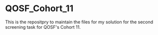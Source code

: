 # QOSF_Cohort_11
This is the repositpry to maintain the files for my solution for the second screening task for QOSF's Cohort 11.
